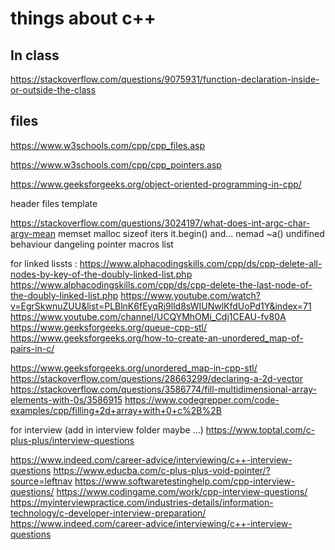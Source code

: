 # things about c++
## In class
https://stackoverflow.com/questions/9075931/function-declaration-inside-or-outside-the-class
## files
https://www.w3schools.com/cpp/cpp_files.asp

https://www.w3schools.com/cpp/cpp_pointers.asp

https://www.geeksforgeeks.org/object-oriented-programming-in-cpp/

header files
template

https://stackoverflow.com/questions/3024197/what-does-int-argc-char-argv-mean
memset
malloc
sizeof
iters it.begin() and...
nemad ~a()
undifined behaviour
dangeling pointer
macros
list

for linked lissts :
https://www.alphacodingskills.com/cpp/ds/cpp-delete-all-nodes-by-key-of-the-doubly-linked-list.php
https://www.alphacodingskills.com/cpp/ds/cpp-delete-the-last-node-of-the-doubly-linked-list.php
https://www.youtube.com/watch?v=EgrSkwnuZUU&list=PLBlnK6fEyqRj9lld8sWIUNwlKfdUoPd1Y&index=71
https://www.youtube.com/channel/UCQYMhOMi_Cdj1CEAU-fv80A
https://www.geeksforgeeks.org/queue-cpp-stl/
https://www.geeksforgeeks.org/how-to-create-an-unordered_map-of-pairs-in-c/

https://www.geeksforgeeks.org/unordered_map-in-cpp-stl/
https://stackoverflow.com/questions/28663299/declaring-a-2d-vector
https://stackoverflow.com/questions/3586774/fill-multidimensional-array-elements-with-0s/3586915
https://www.codegrepper.com/code-examples/cpp/filling+2d+array+with+0+c%2B%2B

for interview (add in interview folder maybe ...)
    https://www.toptal.com/c-plus-plus/interview-questions

https://www.indeed.com/career-advice/interviewing/c++-interview-questions
https://www.educba.com/c-plus-plus-void-pointer/?source=leftnav
https://www.softwaretestinghelp.com/cpp-interview-questions/
https://www.codingame.com/work/cpp-interview-questions/
https://myinterviewpractice.com/industries-details/information-technology/c-developer-interview-preparation/
https://www.indeed.com/career-advice/interviewing/c++-interview-questions
